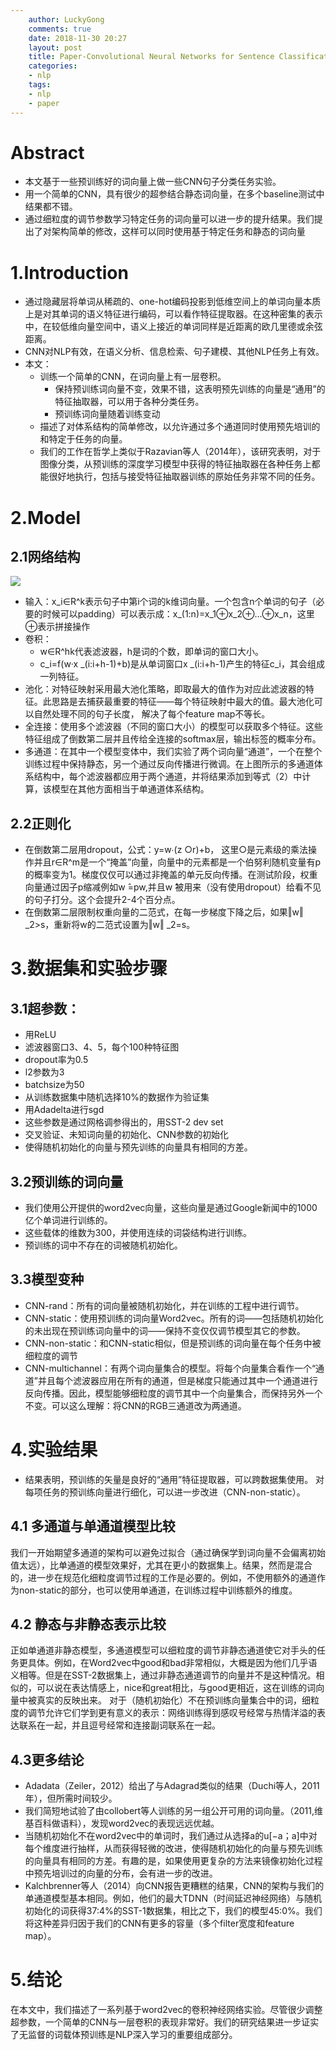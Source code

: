 ```yaml
---
    author: LuckyGong
    comments: true
    date: 2018-11-30 20:27
    layout: post
    title: Paper-Convolutional Neural Networks for Sentence Classification
    categories:
    - nlp
    tags:
    - nlp
    - paper
---
```


# Abstract

- 本文基于一些预训练好的词向量上做一些CNN句子分类任务实验。
- 用一个简单的CNN，具有很少的超参结合静态词向量，在多个baseline测试中结果都不错。
- 通过细粒度的调节参数学习特定任务的词向量可以进一步的提升结果。我们提出了对架构简单的修改，这样可以同时使用基于特定任务和静态的词向量

# 1.Introduction

- 通过隐藏层将单词从稀疏的、one-hot编码投影到低维空间上的单词向量本质上是对其单词的语义特征进行编码，可以看作特征提取器。在这种密集的表示中，在较低维向量空间中，语义上接近的单词同样是近距离的欧几里德或余弦距离。
- CNN对NLP有效，在语义分析、信息检索、句子建模、其他NLP任务上有效。
- 本文：
  - 训练一个简单的CNN，在词向量上有一层卷积。
    - 保持预训练词向量不变，效果不错，这表明预先训练的向量是“通用”的特征抽取器，可以用于各种分类任务。
    - 预训练词向量随着训练变动
  - 描述了对体系结构的简单修改，以允许通过多个通道同时使用预先培训的和特定于任务的向量。
  - 我们的工作在哲学上类似于Razavian等人（2014年），该研究表明，对于图像分类，从预训练的深度学习模型中获得的特征抽取器在各种任务上都能很好地执行，包括与接受特征抽取器训练的原始任务非常不同的任务。

# 2.Model

## 2.1网络结构

![](https://images2018.cnblogs.com/blog/890856/201805/890856-20180526154203516-1541380653.png)

- 输入：x_i∈R^k表示句子中第i个词的k维词向量。一个包含n个单词的句子（必要的时候可以padding）可以表示成：x_(1:n)=x_1⊕x_2⊕…⊕x_n，这里⊕表示拼接操作
- 卷积：
  - w∈R^hk代表滤波器，h是词的个数，即单词的窗口大小。
  - c_i=f(w·x _(i:i+h-1)+b)是从单词窗口x _(i:i+h-1)产生的特征c_i，其会组成一列特征。
- 池化：对特征映射采用最大池化策略，即取最大的值作为对应此滤波器的特征。此思路是去捕获最重要的特征——每个特征映射中最大的值。最大池化可以自然处理不同的句子长度， 解决了每个feature map不等长。 
- 全连接：使用多个滤波器（不同的窗口大小）的模型可以获取多个特征。这些特征组成了倒数第二层并且传给全连接的softmax层，输出标签的概率分布。
- 多通道：在其中一个模型变体中，我们实验了两个词向量“通道”，一个在整个训练过程中保持静态，另一个通过反向传播进行微调。在上图所示的多通道体系结构中，每个滤波器都应用于两个通道，并将结果添加到等式（2）中计算，该模型在其他方面相当于单通道体系结构。 

## 2.2正则化

- 在倒数第二层用dropout，公式：y=w∙(z ○r)+b， 这里○是元素级的乘法操作并且r∈R^m是一个“掩盖”向量，向量中的元素都是一个伯努利随机变量有p的概率变为1。梯度仅仅可以通过非掩盖的单元反向传播。在测试阶段，权重向量通过因子p缩减例如w ̂=pw,并且w ̂被用来（没有使用dropout）给看不见的句子打分。这个会提升2-4个百分点。
- 在倒数第二层限制权重向量的二范式，在每一步梯度下降之后，如果‖w‖ _2>s，重新将w的二范式设置为‖w‖ _2=s。

# 3.数据集和实验步骤

## 3.1超参数：

- 用ReLU
- 滤波器窗口3、4、5，每个100种特征图
- dropout率为0.5
- l2参数为3
- batchsize为50
- 从训练数据集中随机选择10%的数据作为验证集
- 用Adadelta进行sgd
- 这些参数是通过网格调参得出的，用SST-2 dev set 
- 交叉验证、未知词向量的初始化、CNN参数的初始化
- 使得随机初始化的向量与预先训练的向量具有相同的方差。

## 3.2预训练的词向量

- 我们使用公开提供的word2vec向量，这些向量是通过Google新闻中的1000亿个单词进行训练的。
- 这些载体的维数为300，并使用连续的词袋结构进行训练。
- 预训练的词中不存在的词被随机初始化。

## 3.3模型变种

- CNN-rand：所有的词向量被随机初始化，并在训练的工程中进行调节。
- CNN-static：使用预训练的词向量Word2vec。所有的词——包括随机初始化的未出现在预训练词向量中的词——保持不变仅仅调节模型其它的参数。
- CNN-non-static：和CNN-static相似，但是预训练的词向量在每个任务中被细粒度的调节
- CNN-multichannel：有两个词向量集合的模型。将每个向量集合看作一个“通道”并且每个滤波器应用在所有的通道，但是梯度只能通过其中一个通道进行反向传播。因此，模型能够细粒度的调节其中一个向量集合，而保持另外一个不变。可以这么理解：将CNN的RGB三通道改为两通道。 

# 4.实验结果

- 结果表明，预训练的矢量是良好的“通用”特征提取器，可以跨数据集使用。 对每项任务的预训练向量进行细化，可以进一步改进（CNN-non-static）。

## 4.1 多通道与单通道模型比较
我们一开始期望多通道的架构可以避免过拟合（通过确保学到词向量不会偏离初始值太远），比单通道的模型效果好，尤其在更小的数据集上。结果，然而是混合的，进一步在规范化细粒度调节过程的工作是必要的。例如，不使用额外的通道作为non-static的部分，也可以使用单通道，在训练过程中训练额外的维度。 
##  4.2 静态与非静态表示比较
正如单通道非静态模型，多通道模型可以细粒度的调节非静态通道使它对手头的任务更具体。例如，在Word2vec中good和bad非常相似，大概是因为他们几乎语义相等。但是在SST-2数据集上，通过非静态通道调节的向量并不是这种情况。相似的，可以说在表达情感上，nice和great相比，与good更相近，这在训练的词向量中被真实的反映出来。 
对于（随机初始化）不在预训练向量集合中的词，细粒度的调节允许它们学到更有意义的表示：网络训练得到感叹号经常与热情洋溢的表达联系在一起，并且逗号经常和连接副词联系在一起。 

## 4.3更多结论

- Adadata（Zeiler，2012）给出了与Adagrad类似的结果（Duchi等人，2011年），但所需时间较少。
- 我们简短地试验了由collobert等人训练的另一组公开可用的词向量。（2011,维基百科做语料），发现word2vec的表现远远优越。
- 当随机初始化不在word2vec中的单词时，我们通过从选择a的u[−a；a]中对每个维度进行抽样，从而获得轻微的改进，使得随机初始化的向量与预先训练的向量具有相同的方差。有趣的是，如果使用更复杂的方法来镜像初始化过程中预先培训过的向量的分布，会有进一步的改进。
- Kalchbrenner等人（2014）向CNN报告更糟糕的结果，CNN的架构与我们的单通道模型基本相同。例如，他们的最大TDNN（时间延迟神经网络）与随机初始化的词获得37:4%的SST-1数据集，相比之下，我们的模型45:0%。我们将这种差异归因于我们的CNN有更多的容量（多个filter宽度和feature map）。

# 5.结论

在本文中，我们描述了一系列基于word2vec的卷积神经网络实验。尽管很少调整超参数，一个简单的CNN与一层卷积的表现非常好。我们的研究结果进一步证实了无监督的词载体预训练是NLP深入学习的重要组成部分。
